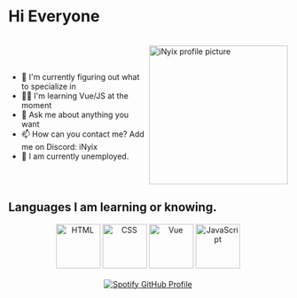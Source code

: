 <h1>Hi Everyone</h1>
<br>
<img align="right" src="https://nya-network.com/assets/inyix-pfp.png" width="250" alt="iNyix profile picture">

<br>
<br>
<ul>
  <li>🔭 I'm currently figuring out what to specialize in</li>
  <li>👨‍🎓 I'm learning Vue/JS at the moment</li>
  <li>💬 Ask me about anything you want</li>
  <li>📫 How can you contact me? Add me on Discord: iNyix</li>
  <li>💼 I am currently unemployed.</li>
</ul>

<br clear="right" />

<h2>Languages I am learning or knowing.</h2>
<div align="center">
  <img src="https://cdn.jsdelivr.net/gh/devicons/devicon/icons/html5/html5-original.svg" alt="HTML" width="80" />
  <img src="https://cdn.jsdelivr.net/gh/devicons/devicon/icons/css3/css3-original.svg" alt="CSS" width="80" />
  <img src="https://cdn.jsdelivr.net/gh/devicons/devicon/icons/vuejs/vuejs-original.svg" alt="Vue" width="80" />
  <img src="https://cdn.jsdelivr.net/gh/devicons/devicon/icons/javascript/javascript-original.svg" alt="JavaScript" width="80" />
</div>

<br />

<div align="center">
  <a href="https://github.com/iNyix">
    <img src="https://spotify-github-profile.kittinanx.com/api/view?uid=31fgciokdiwq27yvijoieth6hayy&cover_image=true&theme=novatorem&show_offline=false&background_color=121212&interchange=false&bar_color=ff0000&bar_color_cover=false" alt="Spotify GitHub Profile">
  </a>
</div>
